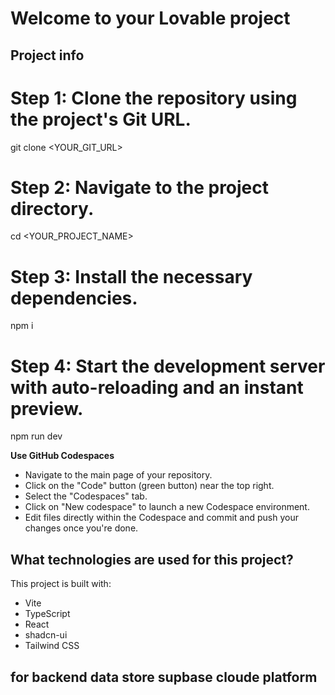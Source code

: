 # Welcome to your Lovable project

## Project info

# Step 1: Clone the repository using the project's Git URL.

git clone <YOUR_GIT_URL>

# Step 2: Navigate to the project directory.

cd <YOUR_PROJECT_NAME>

# Step 3: Install the necessary dependencies.

npm i

# Step 4: Start the development server with auto-reloading and an instant preview.

npm run dev

**Use GitHub Codespaces**

- Navigate to the main page of your repository.
- Click on the "Code" button (green button) near the top right.
- Select the "Codespaces" tab.
- Click on "New codespace" to launch a new Codespace environment.
- Edit files directly within the Codespace and commit and push your changes once you're done.

## What technologies are used for this project?

This project is built with:

- Vite
- TypeScript
- React
- shadcn-ui
- Tailwind CSS

## for backend data store supbase cloude platform
